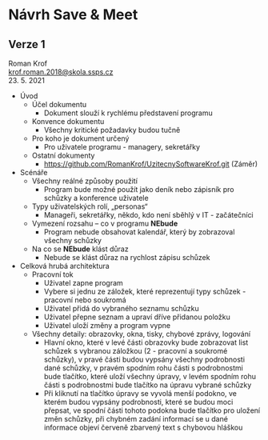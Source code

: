 # Návrh Save & Meet
## Verze 1

Roman Krof <br/>
krof.roman.2018@skola.ssps.cz <br/>
23. 5. 2021

* Úvod
  * Účel dokumentu
    * Dokument slouží k rychlému představení programu
  * Konvence dokumentu
    * Všechny kritické požadavky budou tučně
  * Pro koho je dokument určený
    * Pro uživatele programu - managery, sekretářky
  * Ostatní dokumenty
    * https://github.com/RomanKrof/UzitecnySoftwareKrof.git (Záměr)
* Scénáře
  * Všechny reálné způsoby použití
    * Program bude možné použít jako deník nebo zápisník pro schůzky a konference uživatele
  * Typy uživatelských rolí, „personas“
    * Manageři, sekretářky, někdo, kdo není sběhlý v IT - začátečníci
  * Vymezení rozsahu – co v programu **NEbude**
    * Program nebude obsahovat kalendář, který by zobrazoval všechny schůzky
  * Na co se **NEbude** klást důraz
    * Nebude se klást důraz na rychlost zápisu schůzek
* Celková hrubá architektura
  * Pracovní tok
    * Uživatel zapne program
    * Vybere si jednu ze záložek, které reprezentují typy schůzek - pracovní nebo soukromá
    * Uživatel přidá do vybraného seznamu schůzku
    * Uživatel přepne seznam a upraví dříve přidanou položku
    * Uživatel uloží změny a program vypne
  * Všechny detaily: obrazovky, okna, tisky, chybové zprávy, logování
    * Hlavní okno, které v levé části obrazovky bude zobrazovat list schůzek s vybranou záložkou (2 - pracovní a soukromé schůzky), v pravé části budou vypsány všechny podrobnosti dané schůzky, v pravém spodním rohu části s podrobnostmi bude tlačítko, které uloží všechny úpravy, v levém spodním rohu části s podrobnostmi bude tlačítko na úpravu vybrané schůzky
    * Při kliknutí na tlačítko úpravy se vyvolá menší podokno, ve kterém budou vypsány podrobnosti, které se budou moci přepsat, ve spodní části tohoto podokna bude tlačítko pro uložení změn schůzky, při chybném zadání informací se u dané informace objeví červeně zbarvený text s chybovou hláškou

